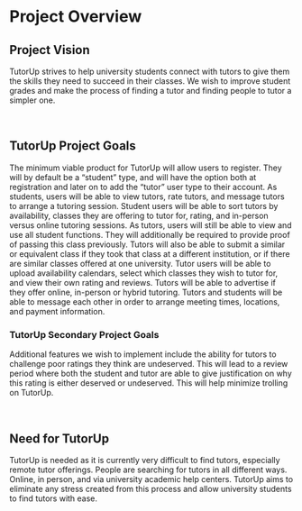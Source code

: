 # Project Overview

## Project Vision
TutorUp strives to help university students connect with tutors to give them the skills they need to succeed in their classes. We wish to improve student grades and make the process of finding a tutor and finding people to tutor a simpler one.

<br/>

## TutorUp Project Goals
The minimum viable product for TutorUp will allow users to register. They will by default be a “student” type, and will have the option both at registration and later on to add the “tutor” user type to their account. As students, users will be able to view tutors, rate tutors, and message tutors to arrange a tutoring session. Student users will be able to sort tutors by availability, classes they are offering to tutor for, rating, and in-person versus online tutoring sessions. As tutors, users will still be able to view and use all student functions. They will additionally be required to provide proof of passing this class previously. Tutors will also be able to submit a similar or equivalent class if they took that class at a different institution, or if there are similar classes offered at one university. Tutor users will be able to upload availability calendars, select which classes they wish to tutor for, and view their own rating and reviews. Tutors will be able to advertise if they offer online, in-person or hybrid tutoring. Tutors and students will be able to message each other in order to arrange meeting times, locations, and payment information.

### TutorUp Secondary Project Goals
Additional features we wish to implement include the ability for tutors to challenge poor ratings they think are undeserved. This will lead to a review period where both the student and tutor are able to give justification on why this rating is either deserved or undeserved. This will help minimize trolling on TutorUp. 

<br/>

## Need for TutorUp
TutorUp is needed as it is currently very difficult to find tutors, especially remote tutor offerings. People are searching for tutors in all different ways. Online, in person, and via university academic help centers. TutorUp aims to eliminate any stress created from this process and allow university students to find tutors with ease.

